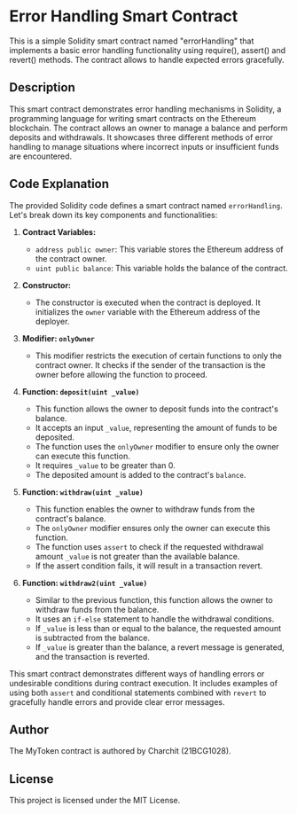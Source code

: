 # Error Handling Smart Contract
This is a simple Solidity smart contract named "errorHandling" that implements a basic error handling functionality using require(), assert() and revert() methods. The contract allows to handle expected errors gracefully.



##  Description
This smart contract demonstrates error handling mechanisms in Solidity, a programming language for writing smart contracts on the Ethereum blockchain. The contract allows an owner to manage a balance and perform deposits and withdrawals. It showcases three different methods of error handling to manage situations where incorrect inputs or insufficient funds are encountered.
##  Code Explanation

The provided Solidity code defines a smart contract named `errorHandling`. Let's break down its key components and functionalities:

1. **Contract Variables:**
    - `address public owner`: This variable stores the Ethereum address of the contract owner.
    - `uint public balance`: This variable holds the balance of the contract.

2. **Constructor:**
    - The constructor is executed when the contract is deployed. It initializes the `owner` variable with the Ethereum address of the deployer.

3. **Modifier: `onlyOwner`**
    - This modifier restricts the execution of certain functions to only the contract owner. It checks if the sender of the transaction is the owner before allowing the function to proceed.

4. **Function: `deposit(uint _value)`**
    - This function allows the owner to deposit funds into the contract's balance.
    - It accepts an input `_value`, representing the amount of funds to be deposited.
    - The function uses the `onlyOwner` modifier to ensure only the owner can execute this function.
    - It requires `_value` to be greater than 0.
    - The deposited amount is added to the contract's `balance`.

5. **Function: `withdraw(uint _value)`**
    - This function enables the owner to withdraw funds from the contract's balance.
    - The `onlyOwner` modifier ensures only the owner can execute this function.
    - The function uses `assert` to check if the requested withdrawal amount `_value` is not greater than the available balance.
    - If the assert condition fails, it will result in a transaction revert.

6. **Function: `withdraw2(uint _value)`**
    - Similar to the previous function, this function allows the owner to withdraw funds from the balance.
    - It uses an `if-else` statement to handle the withdrawal conditions.
    - If `_value` is less than or equal to the balance, the requested amount is subtracted from the balance.
    - If `_value` is greater than the balance, a revert message is generated, and the transaction is reverted.

This smart contract demonstrates different ways of handling errors or undesirable conditions during contract execution. It includes examples of using both `assert` and conditional statements combined with `revert` to gracefully handle errors and provide clear error messages.
## Author
The MyToken contract is authored by Charchit (21BCG1028).
## License
This project is licensed under the MIT License.
